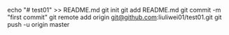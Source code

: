 echo "# test01" >> README.md
git init
git add README.md
git commit -m "first commit"
git remote add origin git@github.com:liuliwei01/test01.git
git push -u origin master
